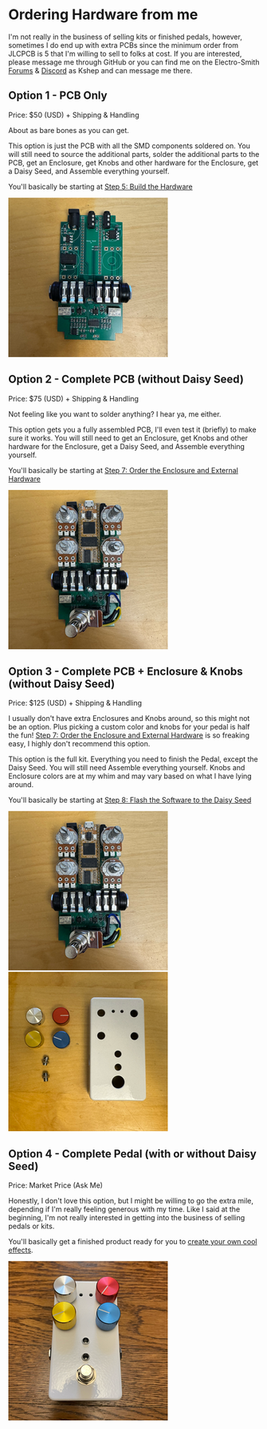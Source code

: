# Ordering Hardware from me
I'm not really in the business of selling kits or finished pedals, however, sometimes I do end up with extra PCBs since the minimum order from JLCPCB is 5 that I'm willing to sell to folks at cost.  If you are interested, please message me through GitHub or you can find me on the Electro-Smith [Forums](https://forum.electro-smith.com/t/my-daisy-guitar-pedal-designs-on-github/3641) & [Discord](https://discord.gg/ByHBnMtQTR) as Kshep and can message me there.

## Option 1 - PCB Only
Price: $50 (USD) + Shipping & Handling

About as bare bones as you can get. 

This option is just the PCB with all the SMD components soldered on.  You will still need to source the additional parts, solder the additional parts to the PCB, get an Enclosure, get Knobs and other hardware for the Enclosure, get a Daisy Seed, and Assemble everything yourself.

You'll basically be starting at [Step 5: Build the Hardware](README.md#5-order-the-additional-parts-jlcpcb-doesnt-assemble)

![PCBs](images/PCBs.png)

## Option 2 - Complete PCB (without Daisy Seed)
Price: $75 (USD) + Shipping & Handling

Not feeling like you want to solder anything? I hear ya, me either.

This option gets you a fully assembled PCB, I'll even test it (briefly) to make sure it works. You will still need to get an Enclosure, get Knobs and other hardware for the Enclosure, get a Daisy Seed, and Assemble everything yourself.

You'll basically be starting at [Step 7: Order the Enclosure and External Hardware](README.md#7-order-the-enclosure-and-external-hardware)

![PCBs](images/CircuitBoard.png)

## Option 3 - Complete PCB + Enclosure & Knobs (without Daisy Seed)
Price: $125 (USD) + Shipping & Handling

I usually don't have extra Enclosures and Knobs around, so this might not be an option. Plus picking a custom color and knobs for your pedal is half the fun! [Step 7: Order the Enclosure and External Hardware](README.md#7-order-the-enclosure-and-external-hardware) is so freaking easy, I highly don't recommend this option.

This option is the full kit. Everything you need to finish the Pedal, except the Daisy Seed. You will still need Assemble everything yourself. Knobs and Enclosure colors are at my whim and may vary based on what I have lying around.

You'll basically be starting at [Step 8: Flash the Software to the Daisy Seed](README.md#8-flash-the-software-to-the-daisy-seed-on-the-hardware)

![PCBs](images/CircuitBoard.png)![Enclosure and Knobs](images/EnclosureAndKnobs.png)

## Option 4 - Complete Pedal (with or without Daisy Seed)
Price: Market Price (Ask Me)

Honestly, I don't love this option, but I might be willing to go the extra mile, depending if I'm really feeling generous with my time. Like I said at the beginning, I'm not really interested in getting into the business of selling pedals or kits.

You'll basically get a finished product ready for you to [create your own cool effects](../../../Software/GuitarPedal/README.md).

![PCBs](images/FinalProduct.png)
